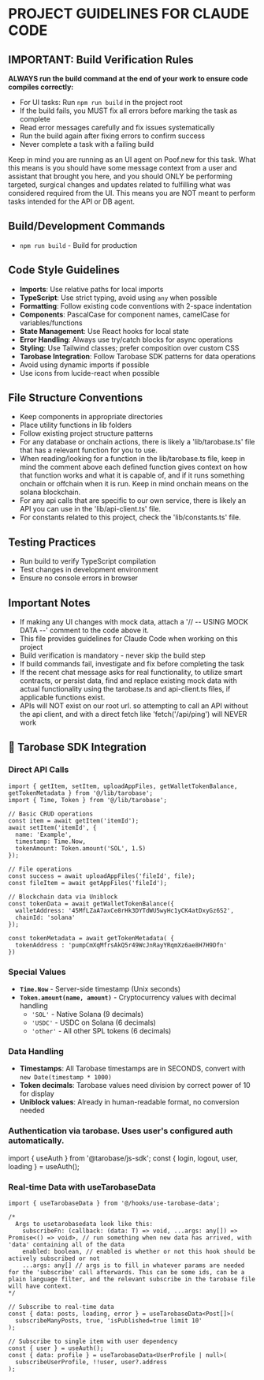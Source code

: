# PROJECT GUIDELINES FOR CLAUDE CODE

## IMPORTANT: Build Verification Rules
**ALWAYS run the build command at the end of your work to ensure code compiles correctly:**
- For UI tasks: Run `npm run build` in the project root
- If the build fails, you MUST fix all errors before marking the task as complete
- Read error messages carefully and fix issues systematically
- Run the build again after fixing errors to confirm success
- Never complete a task with a failing build

Keep in mind you are running as an UI agent on Poof.new for this task. What this means is you should have some message context from a user and assistant that brought you here, and you should ONLY be performing targeted, surgical changes and updates related to fulfilling what was considered required from the UI. This means you are NOT meant to perform tasks intended for the API or DB agent.

## Build/Development Commands
- `npm run build` - Build for production

## Code Style Guidelines
- **Imports**: Use relative paths for local imports
- **TypeScript**: Use strict typing, avoid using `any` when possible
- **Formatting**: Follow existing code conventions with 2-space indentation
- **Components**: PascalCase for component names, camelCase for variables/functions
- **State Management**: Use React hooks for local state
- **Error Handling**: Always use try/catch blocks for async operations
- **Styling**: Use Tailwind classes; prefer composition over custom CSS
- **Tarobase Integration**: Follow Tarobase SDK patterns for data operations
- Avoid using dynamic imports if possible
- Use icons from lucide-react when possible

## File Structure Conventions
- Keep components in appropriate directories
- Place utility functions in lib folders
- Follow existing project structure patterns
- For any database or onchain actions, there is likely a 'lib/tarobase.ts' file that has a relevant function for you to use.
- When reading/looking for a function in the lib/tarobase.ts file, keep in mind the comment above each defined function gives context on how that function works and what it is capable of, and if it runs something onchain or offchain when it is run. Keep in mind onchain means on the solana blockchain.
- For any api calls that are specific to our own service, there is likely an API you can use in the 'lib/api-client.ts' file.
- For constants related to this project, check the 'lib/constants.ts' file.

## Testing Practices
- Run build to verify TypeScript compilation
- Test changes in development environment
- Ensure no console errors in browser

## Important Notes
- If making any UI changes with mock data, attach a '// -- USING MOCK DATA --' comment to the code above it.
- This file provides guidelines for Claude Code when working on this project
- Build verification is mandatory - never skip the build step
- If build commands fail, investigate and fix before completing the task
- If the recent chat message asks for real functionality, to utilize smart contracts, or persist data, find and replace existing mock data with actual functionality using the tarobase.ts and api-client.ts files, if applicable functions exist.
- APIs will NOT exist on our root url. so attempting to call an API without the api client, and with a direct fetch like 'fetch('/api/ping') will NEVER work

## 📡 Tarobase SDK Integration

### Direct API Calls
```tsx
import { getItem, setItem, uploadAppFiles, getWalletTokenBalance, getTokenMetadata } from '@/lib/tarobase';
import { Time, Token } from '@/lib/tarobase';

// Basic CRUD operations
const item = await getItem('itemId');
await setItem('itemId', { 
  name: 'Example',
  timestamp: Time.Now,
  tokenAmount: Token.amount('SOL', 1.5)
});

// File operations
const success = await uploadAppFiles('fileId', file);
const fileItem = await getAppFiles('fileId');

// Blockchain data via Uniblock
const tokenData = await getWalletTokenBalance({
  walletAddress: '45MfLZaA7axCe8rHk3DYTdWU5wyHc1yCK4atDxyGz6S2',
  chainId: 'solana'
});

const tokenMetadata = await getTokenMetadata( {
  tokenAddress : 'pumpCmXqMfrsAkQ5r49WcJnRayYRqmXz6ae8H7H9Dfn'
})
```

### Special Values
- **`Time.Now`** - Server-side timestamp (Unix seconds)
- **`Token.amount(name, amount)`** - Cryptocurrency values with decimal handling
  - `'SOL'` - Native Solana (9 decimals)
  - `'USDC'` - USDC on Solana (6 decimals)  
  - `'other'` - All other SPL tokens (6 decimals)

### Data Handling
- **Timestamps**: All Tarobase timestamps are in SECONDS, convert with `new Date(timestamp * 1000)`
- **Token decimals**: Tarobase values need division by correct power of 10 for display
- **Uniblock values**: Already in human-readable format, no conversion needed

### Authentication via tarobase. Uses user's configured auth automatically.
import { useAuth } from '@tarobase/js-sdk';
const { login, logout, user, loading } = useAuth();


### Real-time Data with useTarobaseData
```tsx
import { useTarobaseData } from '@/hooks/use-tarobase-data';

/*
  Args to usetarobasedata look like this:
    subscribeFn: (callback: (data: T) => void, ...args: any[]) => Promise<() => void>, // run something when new data has arrived, with 'data' containing all of the data
    enabled: boolean, // enabled is whether or not this hook should be actively subscribed or not
    ...args: any[] // args is to fill in whatever params are needed for the 'subscribe' call afterwards. This can be some ids, can be a plain language filter, and the relevant subscribe in the tarobase file will have context.
*/

// Subscribe to real-time data
const { data: posts, loading, error } = useTarobaseData<Post[]>(
  subscribeManyPosts, true, 'isPublished=true limit 10'
);

// Subscribe to single item with user dependency
const { user } = useAuth();
const { data: profile } = useTarobaseData<UserProfile | null>(
  subscribeUserProfile, !!user, user?.address
);
```
